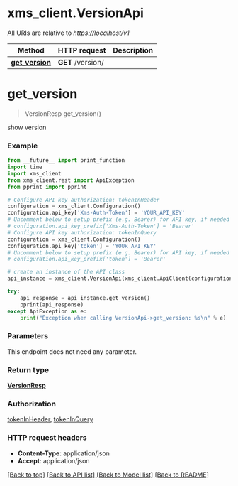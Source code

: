 # xms_client.VersionApi

All URIs are relative to *https://localhost/v1*

Method | HTTP request | Description
------------- | ------------- | -------------
[**get_version**](VersionApi.md#get_version) | **GET** /version/ | 


# **get_version**
> VersionResp get_version()



show version

### Example
```python
from __future__ import print_function
import time
import xms_client
from xms_client.rest import ApiException
from pprint import pprint

# Configure API key authorization: tokenInHeader
configuration = xms_client.Configuration()
configuration.api_key['Xms-Auth-Token'] = 'YOUR_API_KEY'
# Uncomment below to setup prefix (e.g. Bearer) for API key, if needed
# configuration.api_key_prefix['Xms-Auth-Token'] = 'Bearer'
# Configure API key authorization: tokenInQuery
configuration = xms_client.Configuration()
configuration.api_key['token'] = 'YOUR_API_KEY'
# Uncomment below to setup prefix (e.g. Bearer) for API key, if needed
# configuration.api_key_prefix['token'] = 'Bearer'

# create an instance of the API class
api_instance = xms_client.VersionApi(xms_client.ApiClient(configuration))

try:
    api_response = api_instance.get_version()
    pprint(api_response)
except ApiException as e:
    print("Exception when calling VersionApi->get_version: %s\n" % e)
```

### Parameters
This endpoint does not need any parameter.

### Return type

[**VersionResp**](VersionResp.md)

### Authorization

[tokenInHeader](../README.md#tokenInHeader), [tokenInQuery](../README.md#tokenInQuery)

### HTTP request headers

 - **Content-Type**: application/json
 - **Accept**: application/json

[[Back to top]](#) [[Back to API list]](../README.md#documentation-for-api-endpoints) [[Back to Model list]](../README.md#documentation-for-models) [[Back to README]](../README.md)

